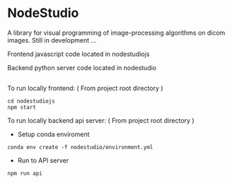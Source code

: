 # NodeStudio

A library for visual programming of image-processing algorithms on dicom images. Still in development ... 

Frontend javascript code located in nodestudiojs

Backend python server code located in nodestudio


##

To run locally frontend: ( From project root directory )

``` 
cd nodestudiojs 
npm start
```

To run locally backend api server: ( From project root directory )

- Setup conda enviroment 
```
conda env create -f nodestudio/environment.yml
```
- Run to API server
```
npm run api
```
